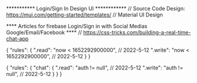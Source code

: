 
*********** Login/Sign In Design UI ************
// Source Code Design: https://mui.com/getting-started/templates/
// Material UI Design 


**** Articles for firebase Login/Sign in with Social Medias Google/Email/Facebook ****
// https://css-tricks.com/building-a-real-time-chat-app


<!-- https://console.firebase.google.com/u/0/project/user-details-9d8ad/database/user-details-9d8ad-default-rtdb/rules -->
{
  "rules": {
    ".read": "now < 1652292900000",  // 2022-5-12
    ".write": "now < 1652292900000",  // 2022-5-12
  }
}

<!-- Making rules for only those users who have signed in can read or write inside the appchat -->
<!-- AFTER APPLYING RULES -->
{
  "rules": {
    "chat": {
    ".read": "auth != null",  // 2022-5-12
    ".write": "auth != null",  // 2022-5-12
  }
  }
}